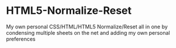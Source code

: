 HTML5-Normalize-Reset
=====================

My own personal CSS/HTML/HTML5 Normalize/Reset all in one by condensing multiple sheets on the net and adding my own personal preferences
